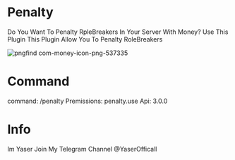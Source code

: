 # Penalty
Do You Want To Penalty RpleBreakers In Your Server With Money?
Use This Plugin
This Plugin Allow You To Penalty RoleBreakers


![pngfind com-money-icon-png-537335](https://user-images.githubusercontent.com/84249135/128563739-2cb4d8fa-42a2-4f19-ae7e-2d434a278f9c.png)


# Command
command: /penalty
Premissions: penalty.use
Api: 3.0.0

# Info
Im Yaser
Join My Telegram Channel
@YaserOfficall

